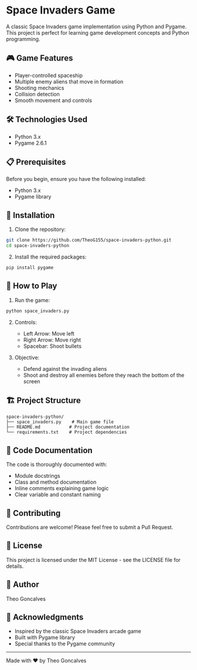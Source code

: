# Space Invaders Game

A classic Space Invaders game implementation using Python and Pygame. This project is perfect for learning game development concepts and Python programming.

## 🎮 Game Features

- Player-controlled spaceship
- Multiple enemy aliens that move in formation
- Shooting mechanics
- Collision detection
- Smooth movement and controls

## 🛠️ Technologies Used

- Python 3.x
- Pygame 2.6.1

## 📋 Prerequisites

Before you begin, ensure you have the following installed:
- Python 3.x
- Pygame library

## 🔧 Installation

1. Clone the repository:
```bash
git clone https://github.com/TheoG155/space-invaders-python.git
cd space-invaders-python
```

2. Install the required packages:
```bash
pip install pygame
```

## 🎯 How to Play

1. Run the game:
```bash
python space_invaders.py
```

2. Controls:
   - Left Arrow: Move left
   - Right Arrow: Move right
   - Spacebar: Shoot bullets

3. Objective:
   - Defend against the invading aliens
   - Shoot and destroy all enemies before they reach the bottom of the screen

## 🏗️ Project Structure

```
space-invaders-python/
├── space_invaders.py    # Main game file
├── README.md           # Project documentation
└── requirements.txt    # Project dependencies
```

## 📝 Code Documentation

The code is thoroughly documented with:
- Module docstrings
- Class and method documentation
- Inline comments explaining game logic
- Clear variable and constant naming

## 🤝 Contributing

Contributions are welcome! Please feel free to submit a Pull Request.

## 📄 License

This project is licensed under the MIT License - see the LICENSE file for details.

## 👤 Author

Theo Goncalves

## 🙏 Acknowledgments

- Inspired by the classic Space Invaders arcade game
- Built with Pygame library
- Special thanks to the Pygame community

---
Made with ❤️ by Theo Goncalves